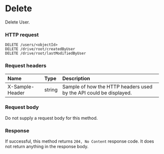 # Delete

Delete User.
### HTTP request
```http
DELETE /users/<objectId>
DELETE /drive/root/createdByUser
DELETE /drive/root/lastModifiedByUser

```
### Request headers
| Name       | Type | Description|
|:---------------|:--------|:----------|
| X-Sample-Header  | string  | Sample of how the HTTP headers used by the API could be displayed.|

### Request body
Do not supply a request body for this method.


### Response
If successful, this method returns `204, No Content` response code. It does not return anything in the response body.


<!-- uuid: aa4a9e62-362a-4089-8fe9-632d0c1eaa9b
2015-10-09 17:20:42 UTC -->